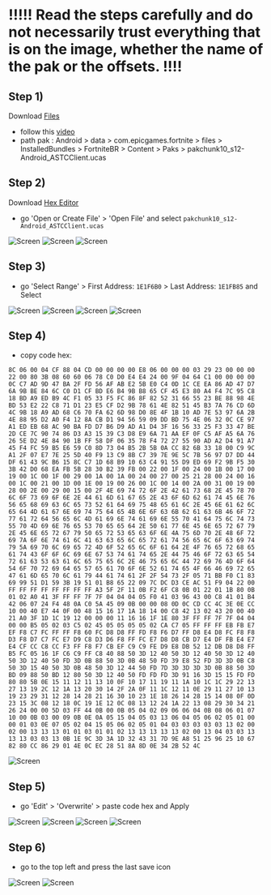 # !!!!! Read the steps carefully and do not necessarily trust everything that is on the image, whether the name of the pak or the offsets. !!!!
## Step 1) 
Download [Files](https://play.google.com/store/apps/details?id=com.marc.files) 
- follow this [video](https://youtu.be/8N6MFhZ8XlY?si=ULY7uNq79dFiOSix)
- path pak : Android > data > com.epicgames.fortnite > files > InstalledBundles > FortniteBR > Content > Paks > pakchunk10_s12-Android_ASTCClient.ucas

## Step 2)
Download [Hex Editor](https://play.google.com/store/apps/details?id=tk.yunus.hexeditor&pcampaignid=web_share)
- go 'Open or Create File' > 'Open File' and select ```pakchunk10_s12-Android_ASTCClient.ucas```

![Screen](../../Assets/OrangeCopy/OrangeCopy1.jpg)
![Screen](../../Assets/OrangeCopy/OrangeCopy2.jpg)
![Screen](../../Assets/OrangeCopy/OrangeCopy3.jpg)

## Step 3)
- go 'Select Range' > First Address: ```1E1F6B0``` > Last Address: ```1E1FB85``` and Select

![Screen](../../Assets/OrangeCopy/OrangeCopy4.jpg)
![Screen](../../Assets/OrangeCopy/OrangeCopy5.jpg)
![Screen](../../Assets/OrangeCopy/OrangeCopy6.jpg)
![Screen](../../Assets/OrangeCopy/OrangeCopy7.jpg)

## Step 4)
- copy code hex: 

```
8C 06 00 04 CF 88 04 CD 00 00 00 00 E8 06 00 00 00 03 29 23 00 00 00 22 00 80 3B 08 60 60 06 78 C0 D0 E4 E4 24 00 9F 04 64 C1 00 00 00 00 0C C7 AD 9D 47 BA 2F FD 56 AF AB E2 5B E0 C4 0D 1C CE EA 86 AD 47 D7 6A 9B BE 84 6C C0 D1 CF BD E6 B4 9B B8 65 CF 45 E3 80 A4 F4 7C 95 C8 18 BD A9 ED B9 4C F1 05 33 F5 FC 86 8F 82 52 31 66 55 23 BE 88 98 4E BD 53 E2 22 C8 71 D1 23 E5 CF D2 9B 78 61 4E 82 51 45 B3 7A 76 CD 6D 4C 9B 18 A9 AD 68 C6 70 FA 62 6D 98 D0 8E 4F 1B 10 AD 7E 53 97 6A 2B 4E 88 95 D2 A0 F4 12 8A CB D1 94 56 59 09 DD BD 75 4E 06 32 0C CE 97 A1 ED EB 68 AC 90 BA FD D7 B6 D9 AD A1 D4 3F 16 56 33 25 F3 33 47 BE 2D CE 7C 90 74 86 D3 A3 15 39 C3 D8 E9 6A 71 AA EF 0F C5 AF A5 6A 76 26 5E D2 4E 84 90 1B FF 58 DF 06 35 78 F4 72 27 55 90 AD A2 D4 91 A7 45 F4 FC 59 B5 E6 59 C0 8D 73 04 B5 2B 5B 0A CC 82 6B 33 18 00 C9 9C A1 2F 07 E7 7E 25 5D 40 F9 13 C9 8B C7 39 7E 9E 5C 7B 56 97 D7 DD 44 DF 61 43 9C B6 15 8C C7 1D 68 B9 10 63 C4 91 55 D9 ED 69 F2 9B F5 30 3B 42 D0 68 EA FB 5B 28 30 B2 39 FB 00 22 00 1F 00 24 00 1B 00 17 00 19 00 1C 00 1F 00 29 00 1A 00 1A 00 24 00 27 00 25 21 28 00 24 00 16 00 1C 00 21 00 1D 00 1E 00 19 00 26 00 1C 00 14 00 2A 00 31 00 19 00 28 00 2E 00 29 00 15 00 2F 4E 69 74 72 6F 2E 42 61 73 68 2E 45 78 70 6C 6F 73 69 6F 6E 2E 44 61 6D 61 67 65 2E 43 6F 6D 62 61 74 45 6E 76 56 65 68 69 63 6C 65 73 52 61 64 69 75 48 65 61 6C 2E 45 6E 61 62 6C 65 64 4D 61 67 6E 69 74 75 64 65 4B 6E 6F 63 6B 62 61 63 6B 46 6F 72 77 61 72 64 56 65 6C 4D 61 69 6E 74 61 69 6E 55 70 41 64 75 6C 74 73 55 70 4D 69 6E 76 65 53 70 65 65 64 2E 50 61 77 6E 45 6E 65 72 67 79 2E 45 6E 65 72 67 79 50 65 72 53 65 63 6F 6E 4A 75 6D 70 2E 48 6F 72 69 7A 6F 6E 74 61 6C 41 63 63 65 6C 65 72 61 74 56 65 6C 6F 63 69 74 79 5A 69 70 6C 69 65 72 4D 6F 52 65 6C 6F 61 64 2E 4F 76 65 72 68 65 61 74 43 6F 6F 6C 69 6E 67 53 74 61 74 65 2E 44 75 46 6F 72 63 65 54 72 61 63 53 63 61 6C 65 75 65 6C 2E 46 75 65 6C 44 72 69 76 4D 6F 64 54 6F 70 72 69 64 65 57 65 61 70 6F 6E 52 61 74 65 4F 66 46 69 72 65 47 61 6D 65 70 6C 61 79 44 61 74 61 2F 2F 54 73 2F 05 71 BB F0 C1 83 69 99 51 D1 59 3B 19 51 01 B8 65 22 09 7C DC D3 CE AC 51 F9 04 22 00 FF FF FF FF FF FF FF FF A3 5F 2F 11 0B F2 6F C8 0B 01 22 01 1B 80 0B 01 02 A0 41 3F FF FF 7F 7F 04 04 04 05 F0 41 03 96 43 00 C8 41 01 B4 42 06 07 24 F4 48 0A C0 5A 45 09 0B 00 00 08 0D 0C CD CC 4C 3E 0E CC 10 00 40 E7 44 0F 00 48 15 16 17 1A 18 14 00 C8 42 13 02 43 20 00 40 21 A0 3F 1D 1C 19 12 00 00 00 11 16 16 1F 1E 80 3F FF FF 7F 7F 04 04 00 00 B5 05 02 03 C5 02 45 05 05 05 05 02 CA C7 05 FF FF FF EB FB E7 EF F8 C7 FC FF FF F8 60 FC D8 D8 FF FD F8 F6 D7 FF D8 E4 D8 FC F8 F8 D3 F8 D7 C7 FC E7 D9 C8 D3 D6 F8 FF FC E7 D8 D8 CB D7 E4 DF FB E4 E7 E4 CF CC C8 CC F3 FF F8 F7 CB EF C9 C9 FE D9 E8 DB 52 12 DB D8 D8 FF B5 FC 05 16 1F C6 C9 FF C8 40 88 50 3D 12 40 50 3D 12 40 50 3D 12 40 50 3D 12 40 50 FD 3D 0B 88 50 3D 0B 48 50 FD 39 E8 52 FD 3D 3D 0B C8 50 3D 15 40 50 3D 0B 48 50 3D 12 44 50 FD 7D 3D 3D 3D 3D 0B 88 50 3D BD 09 88 50 BD 12 80 50 3D 12 40 50 FD FD FD 3D 91 16 3D 15 15 FD FD 80 80 5B 0E 15 11 12 11 13 10 0F 10 17 11 19 11 1A 10 1C 1C 29 22 13 27 13 19 2C 12 1A 13 20 30 14 2F 2A 0F 11 1C 12 11 0E 29 11 27 10 13 19 23 29 31 12 28 14 28 21 16 30 10 23 1E 18 26 14 28 15 14 08 0F 0D 23 15 3C 08 12 18 0C 19 1E 12 0C 08 13 12 24 1A 22 13 08 29 30 34 21 26 24 00 00 5D 03 FF 44 0B 00 0B 05 04 02 09 06 06 04 0B 08 06 01 07 10 00 0B 03 00 09 0B 0E 0A 05 15 04 05 03 13 06 04 05 06 02 05 01 00 00 01 03 0E 07 05 02 04 15 05 06 02 05 01 04 03 03 03 03 03 13 02 00 02 00 13 13 13 01 01 03 01 01 02 13 13 13 13 13 02 00 13 04 03 03 13 13 13 03 03 13 0B 1E 9C 3D 3A 1D 32 43 31 7D 9E A8 51 25 96 25 10 67 82 80 CC 86 29 01 4E 0C EC 28 51 8A 8D 0E 34 2B 52 4C
```

![Screen](../../Assets/OrangeCopy/OrangeCopy9.jpg)

## Step 5)
- go 'Edit' > 'Overwrite' > paste code hex and Apply

![Screen](../../Assets/OrangeCopy/OrangeCopy5e.jpg)
![Screen](../../Assets/OrangeCopy/OrangeCopy8.jpg)
![Screen](../../Assets/OrangeCopy/OrangeCopy10.jpg)
![Screen](../../Assets/OrangeCopy/OrangeCopy11.jpg)

## Step 6)
- go to the top left and press the last save icon

![Screen](../../Assets/OrangeCopy/OrangeCopy18.jpg)
![Screen](../../Assets/OrangeCopy/OrangeCopy19.jpg)